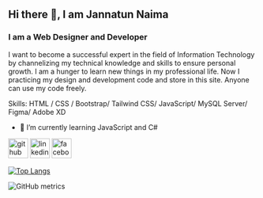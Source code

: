 ## Hi there 👋, I am Jannatun Naima
### I am a Web Designer and Developer

I want to become a successful expert in the field of Information Technology by channelizing my technical knowledge and skills to ensure personal growth. I am a hunger to learn new things in my professional life. Now I practicing my design and development code and store in this site. Anyone can use my code freely. 

Skills: HTML / CSS / Bootstrap/ Tailwind CSS/ JavaScript/ MySQL Server/ Figma/ Adobe XD 

- 🌱 I’m currently learning JavaScript and C#  


[<img src='https://cdn.jsdelivr.net/npm/simple-icons@3.0.1/icons/github.svg' alt='github' height='40'>](https://github.com/Naima15)  [<img src='https://cdn.jsdelivr.net/npm/simple-icons@3.0.1/icons/linkedin.svg' alt='linkedin' height='40'>](https://www.linkedin.com/in/https://www.linkedin.com/in/jannatunnaima15//)  [<img src='https://cdn.jsdelivr.net/npm/simple-icons@3.0.1/icons/facebook.svg' alt='facebook' height='40'>](https://www.facebook.com/https://www.facebook.com/jannatun.naima.16121)  

[![Top Langs](https://github-readme-stats.vercel.app/api/top-langs/?username=Naima15)](https://github.com/anuraghazra/github-readme-stats)

![GitHub metrics](https://metrics.lecoq.io/Naima15)  

